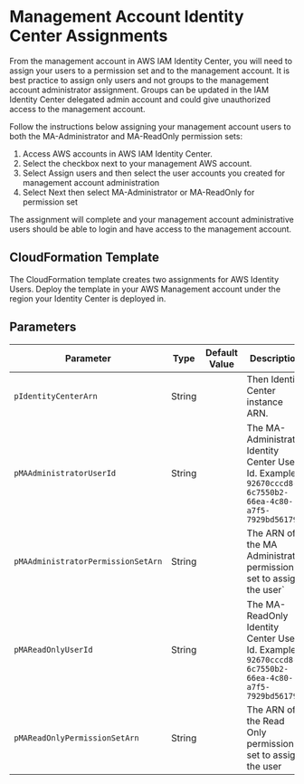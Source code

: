 # Management Account Identity Center Assignments

From the management account in AWS IAM Identity Center, you will need to assign your users to a permission set and to the management account. It is best practice to assign only users and not groups to the management account administrator assignment. Groups can be updated in the IAM Identity Center delegated admin account and could give unauthorized access to the management account.

Follow the instructions below assigning your management account users to both the MA-Administrator and MA-ReadOnly permission sets:

1. Access AWS accounts in AWS IAM Identity Center.
2. Select the checkbox next to your management AWS account.
3. Select Assign users and then select the user accounts you created for management account administration
4. Select Next then select MA-Administrator or MA-ReadOnly for permission set

The assignment will complete and your management account administrative users should be able to login and have access to the management account.

## CloudFormation Template

The CloudFormation template creates two assignments for AWS Identity Users. Deploy the template in your AWS Management account under the region your Identity Center is deployed in.

## Parameters

| Parameter | Type | Default Value | Description |
| --------- | ---- | ------------- | ----------- |
| `pIdentityCenterArn` | String |  | Then Identity Center instance ARN. |
| `pMAAdministratorUserId` | String |   | The MA-Administrator Identity Center User Id. Example: `92670cccd8-6c7550b2-66ea-4c80-a7f5-7929bd561793` |
| `pMAAdministratorPermissionSetArn` | String |  | The ARN of the MA Administrator permission set to assign the user` |
| `pMAReadOnlyUserId` | String |   | The MA-ReadOnly Identity Center User Id. Example: `92670cccd8-6c7550b2-66ea-4c80-a7f5-7929bd561793` |
| `pMAReadOnlyPermissionSetArn` | String |  | The ARN of the Read Only permission set to assign the user |
